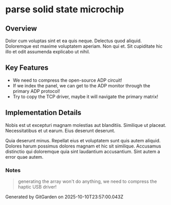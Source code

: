 # parse solid state microchip

## Overview
Dolor cum voluptas sint et ea quis neque. Delectus quod aliquid. Doloremque est maxime voluptatem aperiam. Non qui et. Sit cupiditate hic illo et odit assumenda explicabo ut nihil.

## Key Features
- We need to compress the open-source ADP circuit!
- If we index the panel, we can get to the ADP monitor through the primary ADP protocol!
- Try to copy the TCP driver, maybe it will navigate the primary matrix!

## Implementation Details
Nobis est ut excepturi magnam molestias aut blanditiis. Similique ut placeat. Necessitatibus et ut earum. Eius deserunt deserunt.
 Quia deserunt minus. Repellat eius et voluptatem sunt quis autem aliquid. Dolores harum possimus dolores magnam et hic sit similique. Accusamus distinctio qui doloremque quia sint laudantium accusantium. Sint autem a error quae autem.

### Notes
> generating the array won't do anything, we need to compress the haptic USB driver!

Generated by GitGarden on 2025-10-10T23:57:00.043Z